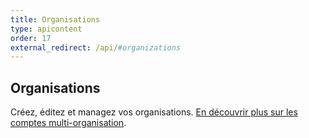 ```yaml
---
title: Organisations
type: apicontent
order: 17
external_redirect: /api/#organizations
---
```

## Organisations
Créez, éditez et managez vos organisations. [En découvrir plus sur les comptes multi-organisation][1].


[1]: /account_management/multi_organization
